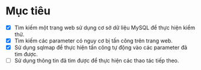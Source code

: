 # Mục tiêu
- [x] Tìm kiếm một trang web sử dụng cơ sở dữ liệu MySQL để thực hiện kiểm thử.
- [x] Tìm kiếm các parameter có nguy cơ bị tấn công trên trang web.
- [x] Sử dụng sqlmap để thực hiện tấn công tự động vào các parameter đã tìm được.
- [ ] Sử dụng thông tin đã tìm được để thực hiện các thao tác tiếp theo.